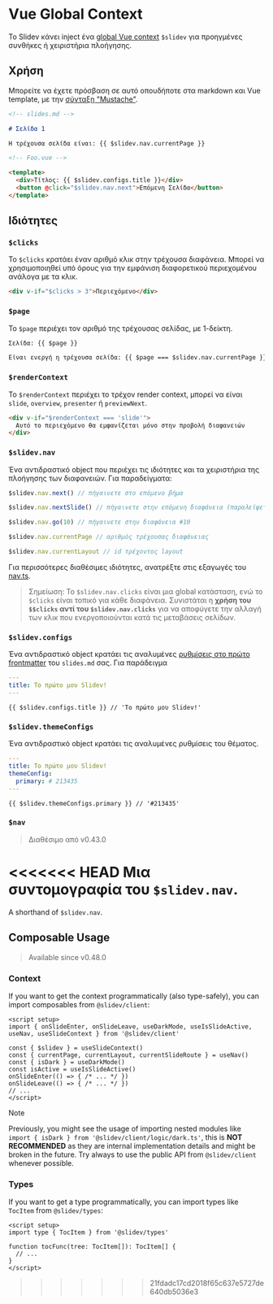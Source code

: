 # Vue Global Context

Το Slidev κάνει inject ένα [global Vue context](https://v3.vuejs.org/api/application-config.html#globalproperties) `$slidev` για προηγμένες συνθήκες ή χειριστήρια πλοήγησης.

## Χρήση

Μπορείτε να έχετε πρόσβαση σε αυτό οπουδήποτε στα markdown και Vue template, με την [σύνταξη "Mustache"](https://v3.vuejs.org/guide/template-syntax.html#interpolations).

```md
<!-- slides.md -->

# Σελίδα 1

Η τρέχουσα σελίδα είναι: {{ $slidev.nav.currentPage }}
```

```html
<!-- Foo.vue -->

<template>
  <div>Τίτλος: {{ $slidev.configs.title }}</div>
  <button @click="$slidev.nav.next">Επόμενη Σελίδα</button>
</template>
```

## Ιδιότητες

### `$clicks`

Το `$clicks` κρατάει έναν αριθμό κλικ στην τρέχουσα διαφάνεια. Μπορεί να χρησιμοποιηθεί υπό όρους για την εμφάνιση διαφορετικού περιεχομένου ανάλογα με τα κλικ.

```html
<div v-if="$clicks > 3">Περιεχόμενο</div>
```

### `$page`

Το `$page` περιέχει τον αριθμό της τρέχουσας σελίδας, με 1-δείκτη.

```md
Σελίδα: {{ $page }}

Είναι ενεργή η τρέχουσα σελίδα: {{ $page === $slidev.nav.currentPage }}
```

### `$renderContext`

Το `$renderContext` περιέχει το τρέχον render context, μπορεί να είναι `slide`, `overview`, `presenter` ή `previewNext`.

```md
<div v-if="$renderContext === 'slide'">
  Αυτό το περιεχόμενο θα εμφανίζεται μόνο στην προβολή διαφανειών
</div>
```

### `$slidev.nav`

Ένα αντιδραστικό object που περιέχει τις ιδιότητες και τα χειριστήρια της πλοήγησης των διαφανειών. Για παραδείγματα:

```js
$slidev.nav.next() // πήγαινετε στο επόμενο βήμα

$slidev.nav.nextSlide() // πήγαινετε στην επόμενη διαφάνεια (παραλείψετε ν-clicks)

$slidev.nav.go(10) // πήγαινετε στην διαφάνεια #10
```

```js
$slidev.nav.currentPage // αριθμός τρέχουσας διαφάνειας

$slidev.nav.currentLayout // id τρέχοντος layout
```

Για περισσότερες διαθέσιμες ιδιότητες, ανατρέξτε στις εξαγωγές του [nav.ts](https://github.com/slidevjs/slidev/blob/main/packages/client/logic/nav.ts).

> Σημείωση: Το `$slidev.nav.clicks` είναι μια global κατάσταση, ενώ το `$clicks` είναι τοπικό για κάθε διαφάνεια. Συνιστάται η **χρήση του `$$clicks` αντί του `$slidev.nav.clicks`** για να αποφύγετε την αλλαγή των κλικ που ενεργοποιούνται κατά τις μεταβάσεις σελίδων.

### `$slidev.configs`

Ένα αντιδραστικό object κρατάει τις αναλυμένες [ρυθμίσεις στο πρώτο frontmatter](/custom/#ρυθμίσεις-frontmatter) του `slides.md` σας. Για παράδειγμα

```yaml
---
title: Το πρώτο μου Slidev!
---
```

```
{{ $slidev.configs.title }} // 'Το πρώτο μου Slidev!'
```

### `$slidev.themeConfigs`

Ένα αντιδραστικό object κρατάει τις αναλυμένες ρυθμίσεις του θέματος.

```yaml
---
title: Το πρώτο μου Slidev!
themeConfig:
  primary: # 213435
---
```

```
{{ $slidev.themeConfigs.primary }} // '#213435'
```

### `$nav`

> Διαθέσιμο από v0.43.0

<<<<<<< HEAD
Μια συντομογραφία του `$slidev.nav`.
=======
A shorthand of `$slidev.nav`.

## Composable Usage

> Available since v0.48.0

### Context

If you want to get the context programmatically (also type-safely), you can import composables from `@slidev/client`:

```vue
<script setup>
import { onSlideEnter, onSlideLeave, useDarkMode, useIsSlideActive, useNav, useSlideContext } from '@slidev/client'

const { $slidev } = useSlideContext()
const { currentPage, currentLayout, currentSlideRoute } = useNav()
const { isDark } = useDarkMode()
const isActive = useIsSlideActive()
onSlideEnter(() => { /* ... */ })
onSlideLeave(() => { /* ... */ })
// ...
</script>
```

> [!NOTE]
> Previously, you might see the usage of importing nested modules like `import { isDark } from '@slidev/client/logic/dark.ts'`, this is **NOT RECOMMENDED** as they are internal implementation details and might be broken in the future. Try always to use the public API from `@slidev/client` whenever possible.

### Types

If you want to get a type programmatically, you can import types like `TocItem` from `@slidev/types`:

```vue
<script setup>
import type { TocItem } from '@slidev/types'

function tocFunc(tree: TocItem[]): TocItem[] {
  // ...
}
</script>
```
>>>>>>> 21fdadc17cd2018f65c637e5727de640db5036e3
